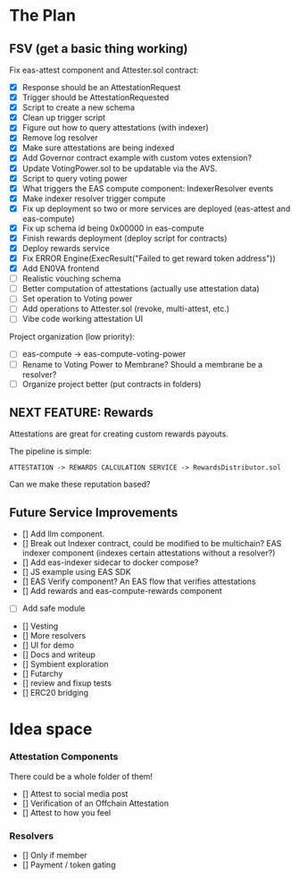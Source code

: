 # The Plan

## FSV (get a basic thing working)
Fix eas-attest component and Attester.sol contract:
- [x] Response should be an AttestationRequest
- [x] Trigger should be AttestationRequested
- [x] Script to create a new schema
- [x] Clean up trigger script
- [x] Figure out how to query attestations (with indexer)
- [x] Remove log resolver
- [x] Make sure attestations are being indexed
- [x] Add Governor contract example with custom votes extension?
- [x] Update VotingPower.sol to be updatable via the AVS.
- [x] Script to query voting power
- [x] What triggers the EAS compute component: IndexerResolver events
- [x] Make indexer resolver trigger compute
- [x] Fix up deployment so two or more services are deployed (eas-attest and eas-compute)
- [x] Fix up schema id being 0x00000 in eas-compute
- [x] Finish rewards deployment (deploy script for contracts)
- [x] Deploy rewards service
- [x] Fix ERROR Engine(ExecResult("Failed to get reward token address"))
- [x] Add EN0VA frontend
- [ ] Realistic vouching schema
- [ ] Better computation of attestations (actually use attestation data)
- [ ] Set operation to Voting power
- [ ] Add operations to Attester.sol (revoke, multi-attest, etc.)
- [ ] Vibe code working attestation UI

Project organization (low priority):
- [ ] eas-compute -> eas-compute-voting-power
- [ ] Rename to Voting Power to Membrane? Should a membrane be a resolver?
- [ ] Organize project better (put contracts in folders)

## NEXT FEATURE: Rewards

Attestations are great for creating custom rewards payouts.

The pipeline is simple:
```
ATTESTATION -> REWARDS CALCULATION SERVICE -> RewardsDistributor.sol
```

Can we make these reputation based?

## Future Service Improvements
- [] Add llm component.
- [] Break out Indexer contract, could be modified to be multichain? EAS indexer component (indexes certain attestations without a resolver?)
- [] Add eas-indexer sidecar to docker compose?
- [] JS example using EAS SDK
- [] EAS Verify component? An EAS flow that verifies attestations
- [] Add rewards and eas-compute-rewards component
- [ ] Add safe module
- [] Vesting
- [] More resolvers
- [] UI for demo
- [] Docs and writeup
- [] Symbient exploration
- [] Futarchy
- [] review and fixup tests
- [] ERC20 bridging


# Idea space
### Attestation Components
There could be a whole folder of them!

- [] Attest to social media post
- [] Verification of an Offchain Attestation
- [] Attest to how you feel

### Resolvers
- [] Only if member
- [] Payment / token gating
